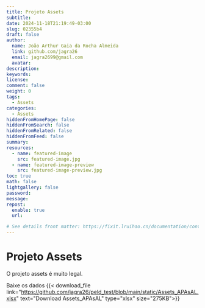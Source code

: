 ```yaml
---
title: Projeto Assets
subtitle:
date: 2024-11-18T21:19:49-03:00
slug: 02355b4
draft: false
author: 
  name: João Arthur Gaia da Rocha Almeida
  link: github.com/jagra26
  email: jagra2699@gmail.com
  avatar:
description:
keywords:
license:
comment: false
weight: 0
tags:
  - Assets
categories:
  - Assets
hiddenFromHomePage: false
hiddenFromSearch: false
hiddenFromRelated: false
hiddenFromFeed: false
summary:
resources:
  - name: featured-image
    src: featured-image.jpg
  - name: featured-image-preview
    src: featured-image-preview.jpg
toc: true
math: false
lightgallery: false
password:
message:
repost:
  enable: true
  url:

# See details front matter: https://fixit.lruihao.cn/documentation/content-management/introduction/#front-matter
---
```


# Projeto Assets

O projeto assets é muito legal.

Baixe os dados {{< download_file link="https://github.com/jagra26/peld_test/blob/main/static/Assets_APAsAL.xlsx" text="Download Assets_APAsAL" type="xlsx" size="275KB">}}
